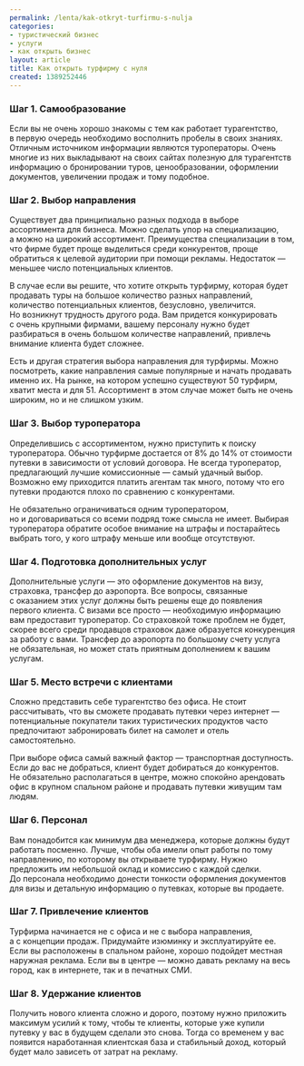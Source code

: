 ```yaml
---
permalink: /lenta/kak-otkryt-turfirmu-s-nulja
categories:
- туристический бизнес
- услуги
- как открыть бизнес
layout: article
title: Как открыть турфирму с нуля
created: 1389252446
---
```

### Шаг 1. Самообразование ###

Если вы не очень хорошо знакомы с тем как работает турагентство, в первую очередь необходимо восполнить пробелы в своих знаниях. Отличным источником информации являются туроператоры. Очень многие из них выкладывают на своих сайтах полезную для турагентств информацию о бронировании туров, ценообразовании, оформлении документов, увеличении продаж и тому подобное.

### Шаг 2. Выбор направления ###

Существует два принципиально разных подхода в выборе ассортимента для бизнеса. Можно сделать упор на специализацию, а можно на широкий ассортимент. Преимущества специализации в том, что фирме будет проще выделиться среди конкурентов, проще обратиться к целевой аудитории при помощи рекламы. Недостаток —меньшее число потенциальных клиентов.

В случае если вы решите, что хотите открыть турфирму, которая будет продавать туры на большое количество разных направлений, количество потенциальных клиентов, безусловно, увеличится. Но возникнут трудность другого рода. Вам придется конкурировать с очень крупными фирмами, вашему персоналу нужно будет разбираться в очень большом количестве направлений, привлечь внимание клиента будет сложнее.

Есть и другая стратегия выбора направления для турфирмы. Можно посмотреть, какие направления самые популярные и начать продавать именно их. На рынке, на котором успешно существуют 50 турфирм, хватит места и для 51. Ассортимент в этом случае может быть не очень широким, но и не слишком узким.

### Шаг 3. Выбор туроператора ###

Определившись с ассортиментом, нужно приступить к поиску туроператора. Обычно турфирме достается от 8% до 14% от стоимости путевки в зависимости от условий договора. Не всегда туроператор, предлагающий лучшие комиссионные — самый удачный выбор. Возможно ему приходится платить агентам так много, потому что его путевки продаются плохо по сравнению с конкурентами.

Не обязательно ограничиваться одним туроператором, но и договариваться со всеми подряд тоже смысла не имеет. Выбирая туроператора обратите особое внимание на штрафы и постарайтесь выбрать того, у кого штрафу меньше или вообще отсутствуют.

### Шаг 4. Подготовка дополнительных услуг ###

Дополнительные услуги — это оформление документов на визу, страховка, трансфер до аэропорта. Все вопросы, связанные с оказанием этих услуг должны быть решены еще до появления первого клиента. С визами все просто — необходимую информацию вам предоставит туроператор. Со страховкой тоже проблем не будет, скорее всего среди продавцов страховок даже образуется конкуренция за работу с вами. Трансфер до аэропорта по большому счету услуга не обязательная, но может стать приятным дополнением к вашим услугам.

### Шаг 5. Место встречи с клиентами ###

Сложно представить себе турагентство без офиса. Не стоит рассчитывать, что вы сможете продавать путевки через интернет — потенциальные покупатели таких туристических продуктов часто предпочитают забронировать билет на самолет и отель самостоятельно.

При выборе офиса самый важный фактор — транспортная доступность. Если до вас не добраться, клиент будет добираться до конкурентов. Не обязательно располагаться в центре, можно спокойно арендовать офис в крупном спальном районе и продавать путевки живущим там людям.

### Шаг 6. Персонал ###

Вам понадобится как минимум два менеджера, которые должны будут работать посменно. Лучше, чтобы оба имели опыт работы по тому направлению, по которому вы открываете турфирму. Нужно предложить им небольшой оклад и комиссию с каждой сделки. До персонала необходимо донести тонкости оформления документов для визы и детальную информацию о путевках, которые вы продаете.

### Шаг 7. Привлечение клиентов ###

Турфирма начинается не с офиса и не с выбора направления, а с концепции продаж. Придумайте изюминку и эксплуатируйте ее. Если вы расположены в спальном районе, хорошо подойдет местная наружная реклама. Если вы в центре — можно давать рекламу на весь город, как в интернете, так и в печатных СМИ.

### Шаг 8. Удержание клиентов ###

Получить нового клиента сложно и дорого, поэтому нужно приложить максимум усилий к тому, чтобы те клиенты, которые уже купили путевку у вас в будущем сделали это снова. Тогда со временем у вас появится наработанная клиентская база и стабильный доход, который будет мало зависеть от затрат на рекламу.
